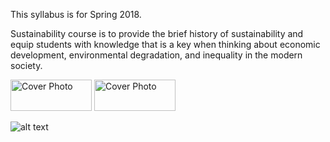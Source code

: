 This syllabus is for Spring 2018. 

Sustainability course is to provide the brief history of sustainability and equip students with knowledge that is a key when thinking about economic development, environmental degradation, and inequality in the modern society. 

<img src="Sunset in Miami Beach.jpg" alt="Cover Photo" height="50" width="130"/>

<img src="images/Sunset in Miami Beach.jpg" alt="Cover Photo" height="50" width="130"/>

![alt text][Sunset in Miami Beach.jpg]

[Sunset in Miami Beach.jpg]: https://drive.google.com/open?id=1udSq_YoreI1qsrOXdESUZNqOY6e_H3T8 
